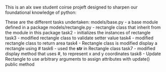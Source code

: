 This is an alx swe student coirse projeft designed to sharpen our foundational knowledge of python:

These are the different tasks undertaken:
models/base.py - a base module defined in a package
models/rectangle.py - rectangle class that inherit from the module in this package
task2 - initializes the instances of rectangle
task3 - modified rectangle class to validate setter value
task4 - modified rectangle class to return area
task4 - Rectangle class is modified display a rectangle using #
task6 - used the __str__ in Rectangle class
task7 - modified display method that uses #, to represent x and y coordinates
task8 - Update Rectangle to use arbitrary arguments to assign attributes with update() public method
